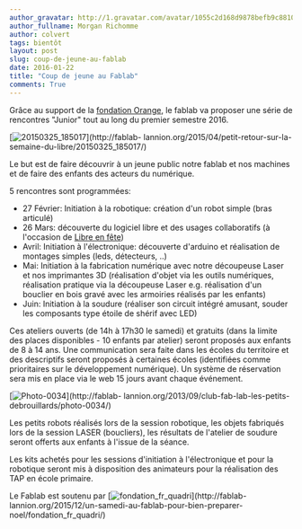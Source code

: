 ```yaml
---
author_gravatar: http://1.gravatar.com/avatar/1055c2d168d9878befb9c8810eda96dc?s=96&d=mm&r=g
author_fullname: Morgan Richomme
author: colvert
tags: bientôt
layout: post
slug: coup-de-jeune-au-fablab
date: 2016-01-22
title: "Coup de jeune au Fablab"
comments: True
---
```

Grâce au support de la [fondation Orange](http://www.fondationorange.com/), le
fablab va proposer une série de rencontres "Junior" tout au long du premier
semestre 2016.

[![20150325_185017](https://static.fablab-lannion.org/20150325_185017-1024x576.jpg)](http://fablab-
lannion.org/2015/04/petit-retour-sur-la-semaine-du-libre/20150325_185017/)

Le but est de faire découvrir à un jeune public notre fablab et nos machines
et de faire des enfants des acteurs du numérique.

5 rencontres sont programmées:

  * 27 Février: Initiation à la robotique: création d'un robot simple (bras articulé)
  * 26 Mars: découverte du logiciel libre et des usages collaboratifs (à l'occasion de [Libre en fête](http://libre-en-fete-tregor.fr/))
  * Avril: Initiation à l'électronique: découverte d'arduino et réalisation de montages simples (leds, détecteurs, ..)
  * Mai: Initiation à la fabrication numérique avec notre découpeuse Laser et nos imprimantes 3D (réalisation d'objet via les outils numériques, réalisation pratique via la découpeuse Laser e.g. réalisation d'un bouclier en bois gravé avec les armoiries réalisés par les enfants)
  * Juin: Initiation à la soudure (réaliser son circuit intégré amusant, souder les composants type étoile de shérif avec LED)

Ces ateliers ouverts (de 14h à 17h30 le samedi) et gratuits (dans la limite
des places disponibles - 10 enfants par atelier) seront proposés aux enfants
de 8 à 14 ans. Une communication sera faite dans les écoles du territoire et
des descriptifs seront proposés à certaines écoles (identifiées comme
prioritaires sur le développement numérique). Un système de réservation sera
mis en place via le web 15 jours avant chaque événement.

[![Photo-0034](https://static.fablab-lannion.org/Photo-0034-1024x768.jpg)](http://fablab-
lannion.org/2013/09/club-fab-lab-les-petits-debrouillards/photo-0034/)

Les petits robots réalisés lors de la session robotique, les objets fabriqués
lors de la session LASER (boucliers), les résultats de l'atelier de soudure
seront offerts aux enfants à l'issue de la séance.

Les kits achetés pour les sessions d'initiation à l'électronique et pour la
robotique seront mis à disposition des animateurs pour la réalisation des TAP
en école primaire.

Le Fablab est soutenu par
[![fondation_fr_quadri](https://static.fablab-lannion.org/fondation_fr_quadri.jpg)](http://fablab-
lannion.org/2015/12/un-samedi-au-fablab-pour-bien-preparer-
noel/fondation_fr_quadri/)


